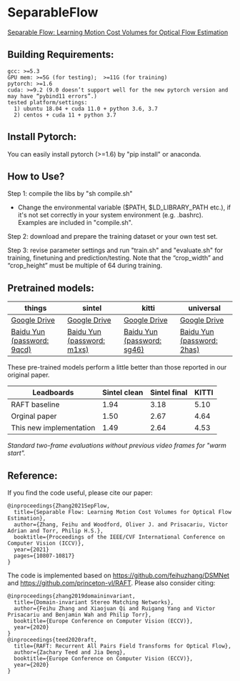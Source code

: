 # SeparableFlow
[Separable Flow: Learning Motion Cost Volumes for Optical Flow Estimation](https://openaccess.thecvf.com/content/ICCV2021/papers/Zhang_Separable_Flow_Learning_Motion_Cost_Volumes_for_Optical_Flow_Estimation_ICCV_2021_paper.pdf)




## Building Requirements:

    gcc: >=5.3
    GPU mem: >=5G (for testing);  >=11G (for training)
    pytorch: >=1.6
    cuda: >=9.2 (9.0 doesn’t support well for the new pytorch version and may have “pybind11 errors”.)
    tested platform/settings:
      1) ubuntu 18.04 + cuda 11.0 + python 3.6, 3.7
      2) centos + cuda 11 + python 3.7
      

## Install Pytorch:
You can easily install pytorch (>=1.6) by "pip install" or anaconda.


## How to Use?

Step 1: compile the libs by "sh compile.sh"
- Change the environmental variable ($PATH, $LD_LIBRARY_PATH etc.), if it's not set correctly in your system environment (e.g. .bashrc). Examples are included in "compile.sh".

Step 2: download and prepare the training dataset or your own test set.

        
Step 3: revise parameter settings and run "train.sh" and "evaluate.sh" for training, finetuning and prediction/testing. Note that the “crop_width” and “crop_height” must be multiple of 64 during training.


## Pretrained models:

| things | sintel | kitti| universal |
|---|---|---|---|
|[Google Drive](https://drive.google.com/file/d/1baepLE9wxmt4QJEGMC5QeaQCQfZETEAu/view?usp=sharing)|[Google Drive](https://drive.google.com/file/d/1bpm0HmwcBrbyAsikTJR3qST6mAavQ60k/view?usp=sharing)|[Google Drive](https://drive.google.com/file/d/1qqpuaPpFBcg5TjBrg49MZvdJoL7bEy8A/view?usp=sharing)|[Google Drive](https://drive.google.com/file/d/1FTYSdHzW12Iejal6n4xEbdKPyrSK-W6P/view?usp=sharing)|
|[Baidu Yun (password: 9qcd)](https://pan.baidu.com/s/1lK2q0QtMwC0ROVCd6tyejA?pwd=9qcd)|[Baidu Yun (password: m1xs)](https://pan.baidu.com/s/1rtUrsGiTjU0GqMys1xRm6Q?pwd=m1xs)|[Baidu Yun (password: sg46)](https://pan.baidu.com/s/1ALo1lFmQkkziagoRPxzSsQ?pwd=sg46)|[Baidu Yun (password: 2has)](https://pan.baidu.com/s/1AP7ytz3HPy-oZZdNXzduWw?pwd=2has)|

These pre-trained models perform a little better than those reported in our original paper.

| Leadboards | Sintel clean | Sintel final | KITTI |
|---|---|---|---|
| RAFT baseline | 1.94 | 3.18 | 5.10 |
| Orginal paper | 1.50 | 2.67 | 4.64 |
| This new implementation | 1.49 | 2.64 | 4.53 |

*Standard two-frame evaluations without previous video frames for "warm start".*




## Reference:

If you find the code useful, please cite our paper:

    @inproceedings{Zhang2021SepFlow,
      title={Separable Flow: Learning Motion Cost Volumes for Optical Flow Estimation},
      author={Zhang, Feihu and Woodford, Oliver J. and Prisacariu, Victor Adrian and Torr, Philip H.S.},
      booktitle={Proceedings of the IEEE/CVF International Conference on Computer Vision (ICCV)},
      year={2021}
      pages={10807-10817}
    }

The code is implemented based on 
https://github.com/feihuzhang/DSMNet and https://github.com/princeton-vl/RAFT.
Please also consider citing:

    @inproceedings{zhang2019domaininvariant,
      title={Domain-invariant Stereo Matching Networks},
      author={Feihu Zhang and Xiaojuan Qi and Ruigang Yang and Victor Prisacariu and Benjamin Wah and Philip Torr},
      booktitle={Europe Conference on Computer Vision (ECCV)},
      year={2020}
    }
    @inproceedings{teed2020raft,
      title={RAFT: Recurrent All Pairs Field Transforms for Optical Flow},
      author={Zachary Teed and Jia Deng},
      booktitle={Europe Conference on Computer Vision (ECCV)},
      year={2020}
    }
  
